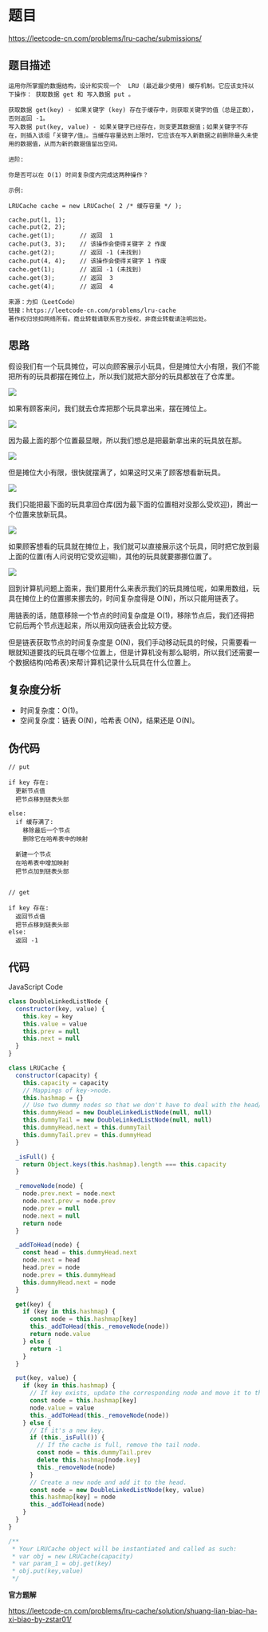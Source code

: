 # 题目

https://leetcode-cn.com/problems/lru-cache/submissions/

## 题目描述

```
运用你所掌握的数据结构，设计和实现一个  LRU (最近最少使用) 缓存机制。它应该支持以下操作： 获取数据 get 和 写入数据 put 。

获取数据 get(key) - 如果关键字 (key) 存在于缓存中，则获取关键字的值（总是正数），否则返回 -1。
写入数据 put(key, value) - 如果关键字已经存在，则变更其数据值；如果关键字不存在，则插入该组「关键字/值」。当缓存容量达到上限时，它应该在写入新数据之前删除最久未使用的数据值，从而为新的数据值留出空间。

进阶:

你是否可以在 O(1) 时间复杂度内完成这两种操作？

示例:

LRUCache cache = new LRUCache( 2 /* 缓存容量 */ );

cache.put(1, 1);
cache.put(2, 2);
cache.get(1);       // 返回  1
cache.put(3, 3);    // 该操作会使得关键字 2 作废
cache.get(2);       // 返回 -1 (未找到)
cache.put(4, 4);    // 该操作会使得关键字 1 作废
cache.get(1);       // 返回 -1 (未找到)
cache.get(3);       // 返回  3
cache.get(4);       // 返回  4

来源：力扣（LeetCode）
链接：https://leetcode-cn.com/problems/lru-cache
著作权归领扣网络所有。商业转载请联系官方授权，非商业转载请注明出处。
```

## 思路

假设我们有一个玩具摊位，可以向顾客展示小玩具，但是摊位大小有限，我们不能把所有的玩具都摆在摊位上，所以我们就把大部分的玩具都放在了仓库里。

![](../assets/LRU_0.png)

如果有顾客来问，我们就去仓库把那个玩具拿出来，摆在摊位上。

![](../assets/LRU_1.png)

因为最上面的那个位置最显眼，所以我们想总是把最新拿出来的玩具放在那。

![](../assets/LRU_2.png)

但是摊位大小有限，很快就摆满了，如果这时又来了顾客想看新玩具。

![](../assets/LRU_3.png)

我们只能把最下面的玩具拿回仓库(因为最下面的位置相对没那么受欢迎)，腾出一个位置来放新玩具。

![](../assets/LRU_4.png)

如果顾客想看的玩具就在摊位上，我们就可以直接展示这个玩具，同时把它放到最上面的位置(有人问说明它受欢迎嘛)，其他的玩具就要挪挪位置了。

![](../assets/LRU_5.png)

回到计算机问题上面来，我们要用什么来表示我们的玩具摊位呢，如果用数组，玩具在摊位上的位置挪来挪去的，时间复杂度得是 O(N)，所以只能用链表了。

用链表的话，随意移除一个节点的时间复杂度是 O(1)，移除节点后，我们还得把它前后两个节点连起来，所以用双向链表会比较方便。

但是链表获取节点的时间复杂度是 O(N)，我们手动移动玩具的时候，只需要看一眼就知道要找的玩具在哪个位置上，但是计算机没有那么聪明，所以我们还需要一个数据结构(哈希表)来帮计算机记录什么玩具在什么位置上。

## 复杂度分析

- 时间复杂度：O(1)。
- 空间复杂度：链表 O(N)，哈希表 O(N)，结果还是 O(N)。

## 伪代码

```
// put

if key 存在:
  更新节点值
  把节点移到链表头部

else:
  if 缓存满了:
    移除最后一个节点
    删除它在哈希表中的映射

  新建一个节点
  在哈希表中增加映射
  把节点加到链表头部


// get

if key 存在:
  返回节点值
  把节点移到链表头部
else:
  返回 -1
```

## 代码

JavaScript Code

```js
class DoubleLinkedListNode {
  constructor(key, value) {
    this.key = key
    this.value = value
    this.prev = null
    this.next = null
  }
}

class LRUCache {
  constructor(capacity) {
    this.capacity = capacity
    // Mappings of key->node.
    this.hashmap = {}
    // Use two dummy nodes so that we don't have to deal with the head/tail seperately.
    this.dummyHead = new DoubleLinkedListNode(null, null)
    this.dummyTail = new DoubleLinkedListNode(null, null)
    this.dummyHead.next = this.dummyTail
    this.dummyTail.prev = this.dummyHead
  }

  _isFull() {
    return Object.keys(this.hashmap).length === this.capacity
  }

  _removeNode(node) {
    node.prev.next = node.next
    node.next.prev = node.prev
    node.prev = null
    node.next = null
    return node
  }

  _addToHead(node) {
    const head = this.dummyHead.next
    node.next = head
    head.prev = node
    node.prev = this.dummyHead
    this.dummyHead.next = node
  }

  get(key) {
    if (key in this.hashmap) {
      const node = this.hashmap[key]
      this._addToHead(this._removeNode(node))
      return node.value
    } else {
      return -1
    }
  }

  put(key, value) {
    if (key in this.hashmap) {
      // If key exists, update the corresponding node and move it to the head.
      const node = this.hashmap[key]
      node.value = value
      this._addToHead(this._removeNode(node))
    } else {
      // If it's a new key.
      if (this._isFull()) {
        // If the cache is full, remove the tail node.
        const node = this.dummyTail.prev
        delete this.hashmap[node.key]
        this._removeNode(node)
      }
      // Create a new node and add it to the head.
      const node = new DoubleLinkedListNode(key, value)
      this.hashmap[key] = node
      this._addToHead(node)
    }
  }
}

/**
 * Your LRUCache object will be instantiated and called as such:
 * var obj = new LRUCache(capacity)
 * var param_1 = obj.get(key)
 * obj.put(key,value)
 */
```

**官方题解**

https://leetcode-cn.com/problems/lru-cache/solution/shuang-lian-biao-ha-xi-biao-by-zstar01/
